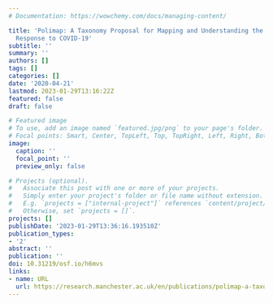 ```yaml
---
# Documentation: https://wowchemy.com/docs/managing-content/

title: 'Polimap: A Taxonomy Proposal for Mapping and Understanding the Global Policy
  Response to COVID-19'
subtitle: ''
summary: ''
authors: []
tags: []
categories: []
date: '2020-04-21'
lastmod: 2023-01-29T13:16:22Z
featured: false
draft: false

# Featured image
# To use, add an image named `featured.jpg/png` to your page's folder.
# Focal points: Smart, Center, TopLeft, Top, TopRight, Left, Right, BottomLeft, Bottom, BottomRight.
image:
  caption: ''
  focal_point: ''
  preview_only: false

# Projects (optional).
#   Associate this post with one or more of your projects.
#   Simply enter your project's folder or file name without extension.
#   E.g. `projects = ["internal-project"]` references `content/project/deep-learning/index.md`.
#   Otherwise, set `projects = []`.
projects: []
publishDate: '2023-01-29T13:36:16.193510Z'
publication_types:
- '2'
abstract: ''
publication: ''
doi: 10.31219/osf.io/h6mvs
links:
- name: URL
  url: https://research.manchester.ac.uk/en/publications/polimap-a-taxonomy-proposal-for-mapping-and-understanding-the-glo
---
```

